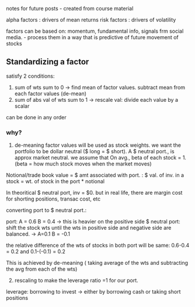 notes for future posts - created from course material 


alpha factors : drivers of mean returns
risk factors : drivers of volatility

factors can be based on: momentum, fundamental info, signals frm social media. - process them in a way that is predictive of future movement of stocks

## Standardizing a factor

satisfy 2 conditions:
1. sum of wts sum to 0 -> find mean of factor values. subtract mean from each factor values (de-mean)
2. sum of abs val of wts sum to 1 -> rescale val: divide each value by a scalar

can be done in any order

### why?
1. de-meaning
factor values will be used as stock weights. we want the portfolio to be dollar neutral ($ long = $ short). A $ neutral port., is approx market neutral. we assume that On avg., beta of each stock = 1. (beta = how much stock moves when the market moves)

Notional/trade book value = $ amt associated with port. : $ val. of inv. in a stock = wt. of stock in the port * notional

In theoritical $ neutral port, inv = $0. but in real life, there are margin cost for shorting positions, transac cost, etc

converting port to $ neutral port.:

port: A = 0.6 B = 0.4 -> this is heavier on the positive side
$ neutral port: shift the stock wts until the wts in positive side and negative side are balanced. -> A=0.1 B = -0.1

the relative difference of the wts of stocks in both port will be same: 0.6-0.4 = 0.2 and 0.1-(-0.1) = 0.2

This is achieved by de-meaning ( taking average of the wts and subtracting the avg from each of the wts)

2. rescaling
to make the leverage ratio =1 for our port.

leverage: borrowing to invest -> either by borrowing cash or taking short positions





